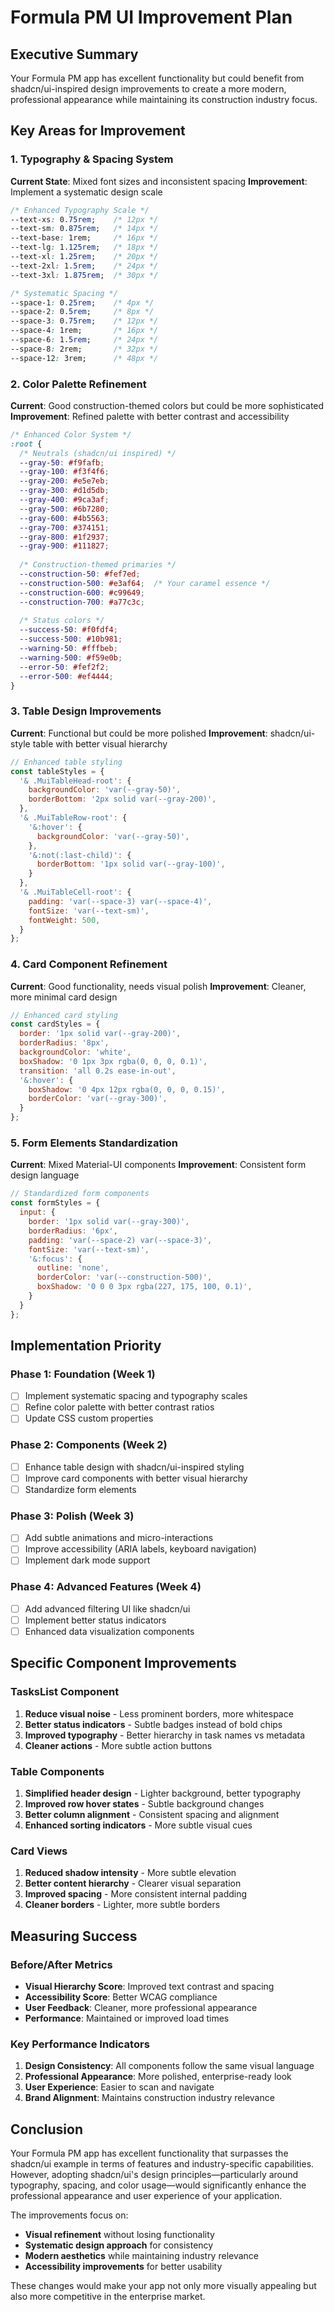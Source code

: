 # Formula PM UI Improvement Plan

## Executive Summary
Your Formula PM app has excellent functionality but could benefit from shadcn/ui-inspired design improvements to create a more modern, professional appearance while maintaining its construction industry focus.

## Key Areas for Improvement

### 1. Typography & Spacing System
**Current State**: Mixed font sizes and inconsistent spacing
**Improvement**: Implement a systematic design scale

```css
/* Enhanced Typography Scale */
--text-xs: 0.75rem;    /* 12px */
--text-sm: 0.875rem;   /* 14px */
--text-base: 1rem;     /* 16px */
--text-lg: 1.125rem;   /* 18px */
--text-xl: 1.25rem;    /* 20px */
--text-2xl: 1.5rem;    /* 24px */
--text-3xl: 1.875rem;  /* 30px */

/* Systematic Spacing */
--space-1: 0.25rem;    /* 4px */
--space-2: 0.5rem;     /* 8px */
--space-3: 0.75rem;    /* 12px */
--space-4: 1rem;       /* 16px */
--space-6: 1.5rem;     /* 24px */
--space-8: 2rem;       /* 32px */
--space-12: 3rem;      /* 48px */
```

### 2. Color Palette Refinement
**Current**: Good construction-themed colors but could be more sophisticated
**Improvement**: Refined palette with better contrast and accessibility

```css
/* Enhanced Color System */
:root {
  /* Neutrals (shadcn/ui inspired) */
  --gray-50: #f9fafb;
  --gray-100: #f3f4f6;
  --gray-200: #e5e7eb;
  --gray-300: #d1d5db;
  --gray-400: #9ca3af;
  --gray-500: #6b7280;
  --gray-600: #4b5563;
  --gray-700: #374151;
  --gray-800: #1f2937;
  --gray-900: #111827;
  
  /* Construction-themed primaries */
  --construction-50: #fef7ed;
  --construction-500: #e3af64;  /* Your caramel essence */
  --construction-600: #c99649;
  --construction-700: #a77c3c;
  
  /* Status colors */
  --success-50: #f0fdf4;
  --success-500: #10b981;
  --warning-50: #fffbeb;
  --warning-500: #f59e0b;
  --error-50: #fef2f2;
  --error-500: #ef4444;
}
```

### 3. Table Design Improvements
**Current**: Functional but could be more polished
**Improvement**: shadcn/ui-style table with better visual hierarchy

```jsx
// Enhanced table styling
const tableStyles = {
  '& .MuiTableHead-root': {
    backgroundColor: 'var(--gray-50)',
    borderBottom: '2px solid var(--gray-200)',
  },
  '& .MuiTableRow-root': {
    '&:hover': {
      backgroundColor: 'var(--gray-50)',
    },
    '&:not(:last-child)': {
      borderBottom: '1px solid var(--gray-100)',
    }
  },
  '& .MuiTableCell-root': {
    padding: 'var(--space-3) var(--space-4)',
    fontSize: 'var(--text-sm)',
    fontWeight: 500,
  }
};
```

### 4. Card Component Refinement
**Current**: Good functionality, needs visual polish
**Improvement**: Cleaner, more minimal card design

```jsx
// Enhanced card styling
const cardStyles = {
  border: '1px solid var(--gray-200)',
  borderRadius: '8px',
  backgroundColor: 'white',
  boxShadow: '0 1px 3px rgba(0, 0, 0, 0.1)',
  transition: 'all 0.2s ease-in-out',
  '&:hover': {
    boxShadow: '0 4px 12px rgba(0, 0, 0, 0.15)',
    borderColor: 'var(--gray-300)',
  }
};
```

### 5. Form Elements Standardization
**Current**: Mixed Material-UI components
**Improvement**: Consistent form design language

```jsx
// Standardized form components
const formStyles = {
  input: {
    border: '1px solid var(--gray-300)',
    borderRadius: '6px',
    padding: 'var(--space-2) var(--space-3)',
    fontSize: 'var(--text-sm)',
    '&:focus': {
      outline: 'none',
      borderColor: 'var(--construction-500)',
      boxShadow: '0 0 0 3px rgba(227, 175, 100, 0.1)',
    }
  }
};
```

## Implementation Priority

### Phase 1: Foundation (Week 1)
- [ ] Implement systematic spacing and typography scales
- [ ] Refine color palette with better contrast ratios
- [ ] Update CSS custom properties

### Phase 2: Components (Week 2)
- [ ] Enhance table design with shadcn/ui-inspired styling
- [ ] Improve card components with better visual hierarchy
- [ ] Standardize form elements

### Phase 3: Polish (Week 3)
- [ ] Add subtle animations and micro-interactions
- [ ] Improve accessibility (ARIA labels, keyboard navigation)
- [ ] Implement dark mode support

### Phase 4: Advanced Features (Week 4)
- [ ] Add advanced filtering UI like shadcn/ui
- [ ] Implement better status indicators
- [ ] Enhanced data visualization components

## Specific Component Improvements

### TasksList Component
1. **Reduce visual noise** - Less prominent borders, more whitespace
2. **Better status indicators** - Subtle badges instead of bold chips
3. **Improved typography** - Better hierarchy in task names vs metadata
4. **Cleaner actions** - More subtle action buttons

### Table Components
1. **Simplified header design** - Lighter background, better typography
2. **Improved row hover states** - Subtle background changes
3. **Better column alignment** - Consistent spacing and alignment
4. **Enhanced sorting indicators** - More subtle visual cues

### Card Views
1. **Reduced shadow intensity** - More subtle elevation
2. **Better content hierarchy** - Clearer visual separation
3. **Improved spacing** - More consistent internal padding
4. **Cleaner borders** - Lighter, more subtle borders

## Measuring Success

### Before/After Metrics
- **Visual Hierarchy Score**: Improved text contrast and spacing
- **Accessibility Score**: Better WCAG compliance
- **User Feedback**: Cleaner, more professional appearance
- **Performance**: Maintained or improved load times

### Key Performance Indicators
1. **Design Consistency**: All components follow the same visual language
2. **Professional Appearance**: More polished, enterprise-ready look
3. **User Experience**: Easier to scan and navigate
4. **Brand Alignment**: Maintains construction industry relevance

## Conclusion

Your Formula PM app has excellent functionality that surpasses the shadcn/ui example in terms of features and industry-specific capabilities. However, adopting shadcn/ui's design principles—particularly around typography, spacing, and color usage—would significantly enhance the professional appearance and user experience of your application.

The improvements focus on:
- **Visual refinement** without losing functionality
- **Systematic design approach** for consistency
- **Modern aesthetics** while maintaining industry relevance
- **Accessibility improvements** for better usability

These changes would make your app not only more visually appealing but also more competitive in the enterprise market.
